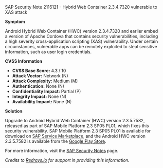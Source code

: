SAP Security Note 2116121 - Hybrid Web Container 2.3.4.7320 vulnerable to XAS attack

**Symptom**

Android Hybrid Web Container (HWC) version 2.3.4.7320 and earlier embed a version of Apache Cordova that contains security vulnerabilities, including a high severity cross-application scripting (XAS) vulnerability. Under certain circumstances, vulnerable apps can be remotely exploited to steal sensitive information, such as user login credentials.

**CVSS Information**

- **CVSS Base Score:** 4.3 / 10
- **Attack Vector:** Network (N)
- **Attack Complexity:** Medium (M)
- **Authentication:** None (N)
- **Confidentiality Impact:** Partial (P)
- **Integrity Impact:** None (N)
- **Availability Impact:** None (N)

**Solution**

Upgrade to Android Hybrid Web Container (HWC) version 2.3.5.7582, released as part of SAP Mobile Platform 2.3 SP05 PL01, which fixes this security vulnerability. SAP Mobile Platform 2.3 SP05 PL01 is available for download on [SAP Service Marketplace](https://me.sap.com/support), and the Android HWC version 2.3.5.7582 is available from the [Google Play Store](https://play.google.com/store).

For more information, visit the [SAP Security Notes](https://service.sap.com/securitynotes/) page.

*Credits to [Redrays.io](https://redrays.io) for support in providing this information.*